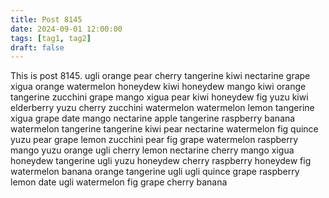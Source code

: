 ```yaml
---
title: Post 8145
date: 2024-09-01 12:00:00
tags: [tag1, tag2]
draft: false
---
```

This is post 8145.
ugli
orange
pear
cherry
tangerine
kiwi
nectarine
grape
xigua
orange
watermelon
honeydew
kiwi
honeydew
mango
kiwi
orange
tangerine
zucchini
grape
mango
xigua
pear
kiwi
honeydew
fig
yuzu
kiwi
elderberry
yuzu
cherry
zucchini
watermelon
watermelon
lemon
tangerine
xigua
grape
date
mango
nectarine
apple
tangerine
raspberry
banana
watermelon
tangerine
tangerine
kiwi
pear
nectarine
watermelon
fig
quince
yuzu
pear
grape
lemon
zucchini
pear
fig
grape
watermelon
raspberry
mango
yuzu
orange
ugli
cherry
lemon
nectarine
cherry
mango
xigua
honeydew
tangerine
ugli
yuzu
honeydew
cherry
raspberry
honeydew
fig
watermelon
banana
orange
tangerine
ugli
ugli
quince
grape
raspberry
lemon
date
ugli
watermelon
fig
grape
cherry
banana
